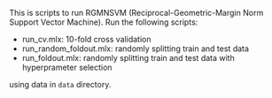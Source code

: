 This is scripts to run RGMNSVM (Reciprocal-Geometric-Margin Norm Support Vector Machine).
Run the following scripts:
- run_cv.mlx: 10-fold cross validation
- run_random_foldout.mlx: randomly splitting train and test data
- run_foldout.mlx: randomly splitting train and test data with hyperprameter selection
  
using data in ``data`` directory.
